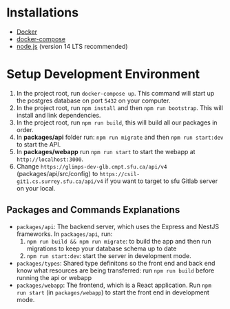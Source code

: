 # Installations

-  [Docker](https://docs.docker.com/get-docker/)
-  [docker-compose](https://docs.docker.com/compose/install/)
-  [node.js](https://nodejs.org/en/) (version 14 LTS recommended)

# Setup Development Environment

1. In the project root, run `docker-compose up`. This command will start up the postgres database on port `5432` on your computer.
2. In the project root, run `npm install` and then `npm run bootstrap`. This will install and link dependencies.
3. In the project root, run `npm run build`, this will build all our packages in order.
4. In **packages/api** folder run: `npm run migrate` and then `npm run start:dev` to start the API.
5. In **packages/webapp** run `npm run start` to start the webapp at `http://localhost:3000`.
6. Change `https://glimps-dev-glb.cmpt.sfu.ca/api/v4` (packages/api/src/config) to `https://csil-git1.cs.surrey.sfu.ca/api/v4` if you want to target to sfu Gitlab server on your local.

## Packages and Commands Explanations

* `packages/api`: The backend server, which uses the Express and NestJS frameworks.  In `packages/api`, run: 
    1. `npm run build && npm run migrate`: to build the app and then run migrations to keep your database schema up to date
    2. `npm run start:dev`: start the server in development mode.
* `packages/types`: Shared type definitons so the front end and back end know what resources are being transferred: run `npm run build` before running the api or webapp
* `packages/webapp`: The frontend, which is a React application. Run `npm run start` (in `packages/webapp`) to start the front end in development mode.
